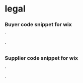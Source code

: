 # legal

### Buyer code snippet for wix

`
<div id="render-terms-of-trade"></div>
<script src="https://cdnjs.cloudflare.com/ajax/libs/markdown-it/13.0.1/markdown-it.min.js"></script>
<script>
  var styleEl = document.createElement('style')
  styleEl.type = 'text/css';
  styleEl.appendChild(document.createTextNode(`
    @import url('https://fonts.googleapis.com/css2?family=Roboto:wght@400;700&display=swap');
    #render-terms-of-trade {
      line-height: 1.5rem;
      font-family: 'Roboto', sans-serif;}
    #render-terms-of-trade ul {
      list-style-type: none;}
    #render-terms-of-trade ul li {
      margin-bottom: 1rem;}
    #render-terms-of-trade ul li ul li {
      margin-bottom: 0rem;}
  `))
  document.head.append(styleEl)
  var termsOfTrade = 'https://almightylist.github.io/legal/terms-of-trade-buyer.md'
  var md = new markdownit()
  var renderLocation = document.getElementById('render-terms-of-trade');
  fetch(termsOfTrade)
    .then((response) => {
      return response.text();
    })
    .then((data) => {
      renderLocation.innerHTML = md.render(data)
    });
</script>
`

### Supplier code snippet for wix

`
<div id="render-terms-of-trade"></div>
<script src="https://cdnjs.cloudflare.com/ajax/libs/markdown-it/13.0.1/markdown-it.min.js"></script>
<script>
  var styleEl = document.createElement('style')
  styleEl.type = 'text/css';
  styleEl.appendChild(document.createTextNode(`
    @import url('https://fonts.googleapis.com/css2?family=Roboto:wght@400;700&display=swap');
    #render-terms-of-trade {
      line-height: 1.5rem;
      font-family: 'Roboto', sans-serif;}
    #render-terms-of-trade ul {
      list-style-type: none;}
    #render-terms-of-trade ul li {
      margin-bottom: 1rem;}
    #render-terms-of-trade ul li ul li {
      margin-bottom: 0rem;}
  `))
  document.head.append(styleEl)
  var termsOfTrade = 'https://almightylist.github.io/legal/terms-of-trade-supplier.md'
  var md = new markdownit()
  var renderLocation = document.getElementById('render-terms-of-trade');
  fetch(termsOfTrade)
    .then((response) => {
      return response.text();
    })
    .then((data) => {
      renderLocation.innerHTML = md.render(data)
    });
</script>
`